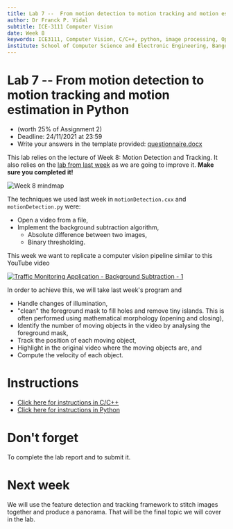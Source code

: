 ```yaml
---
title: Lab 7 --  From motion detection to motion tracking and motion estimation.
author: Dr Franck P. Vidal
subtitle: ICE-3111 Computer Vision
date: Week 8
keywords: ICE3111, Computer Vision, C/C++, python, image processing, OpenCV, Bangor University, School of Computer Science and Electronic Engineering
institute: School of Computer Science and Electronic Engineering, Bangor University
---
```


# Lab 7 -- From motion detection to motion tracking and motion estimation in Python

- (worth 25% of Assignment 2)
- Deadline: 24/11/2021 at 23:59
- Write your answers in the template provided: [questionnaire.docx](https://github.com/effepivi/ICE-3111-Computer_Vision/raw/main/Labs/Lab-07/questionnaire.docx)

This lab relies on the lecture of Week 8: Motion Detection and Tracking. It also relies on the [lab from last week](../Lab-06) as we are going to improve it. **Make sure you completed it!**

![Week 8 mindmap](mindmap.png)


The techniques we used last week in `motionDetection.cxx` and `motionDetection.py` were:

- Open a video from a file,
- Implement the background subtraction algorithm,
    - Absolute difference between two images,
    - Binary thresholding.

This week we want to replicate a computer vision pipeline similar to this YouTube video

[![Traffic Monitoring Application - Background Subtraction - 1](https://img.youtube.com/vi/KOsgEsY8UWI/0.jpg)](https://youtu.be/KOsgEsY8UWI)

In order to achieve this, we will take last week's program and

- Handle changes of illumination,
- "clean" the foreground mask to fill holes and remove tiny islands. This is often performed using mathematical morphology (opening and closing),
- Identify the number of moving objects in the video by analysing the foreground mask,
- Track the position of each moving object,
- Highlight in the original video where the moving objects are, and
- Compute the velocity of each object.

# Instructions

- [Click here for instructions in C/C++](C-CXX.md)
- [Click here for instructions in Python](Python.md)

# Don't forget

To complete the lab report and to submit it.

# Next week

We will use the feature detection and tracking framework to stitch images together and produce a panorama. That will be the final topic we will cover in the lab.
